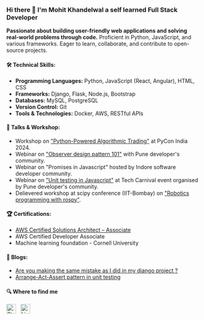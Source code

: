 ### Hi there 👋 I'm Mohit Khandelwal a self learned Full Stack Developer

**Passionate about building user-friendly web applications and solving real-world problems through code.** Proficient in Python, JavaScript, and various frameworks. Eager to learn, collaborate, and contribute to open-source projects.

#### 🛠️ Technical Skills:

* **Programming Languages:** Python, JavaScript (React, Angular), HTML, CSS
* **Frameworks:** Django, Flask, Node.js, Bootstrap
* **Databases:** MySQL, PostgreSQL
* **Version Control:** Git
* **Tools & Technologies:** Docker, AWS, RESTful APIs

#### 🎤 Talks & Workshop:
* Workshop on ["Python-Powered Algorithmic Trading"](https://www.linkedin.com/posts/mohitkh7_pyconindia2024-algorithmictrading-python-activity-7241697979424788482-efSB) at PyCon India 2024.
* Webinar on ["Observer design pattern 101"](https://www.youtube.com/watch?v=XA_cVUDlxDI) with Pune developer's community.
* Webinar on "Promises in Javascript" hosted by Indore software developer community.
* Webinar on ["Unit testing in Javascript"](https://www.youtube.com/watch?v=I5ds3o9LTEM) at Tech Carnival event organised by Pune developer's community.
* Delievered workshop at scipy conference (IIT-Bombay) on ["Robotics programming with rospy"](https://static.fossee.in/scipy2019/SciPyTalks/SciPyIndia2019_Track1_S003_Robotics_Programming_with_Rospy_20191129.mp4).

#### 🏆 Certifications:
* [AWS Certified Solutions Architect – Associate](https://www.credly.com/badges/e51e505d-eb84-4e57-becb-dfb4a6d6a925/public_url)
* AWS Certified Developer Associate
*  Machine learning foundation - Cornell University

#### 📖 Blogs:
* [Are you making the same mistake as I did in my django project ?](https://www.linkedin.com/pulse/you-making-same-mistake-i-did-my-django-project-mohit-khandelwal/)
* [Arrange-Act-Assert pattern in unit testing](https://medium.com/@mohitkh7/arrange-act-assert-pattern-in-unit-testing-7ed2b35c964)

#### 🔍 Where to find me

[<img src="https://img.shields.io/badge/Stack%20Overflow-282C34?logo=stackoverflow&logoColor=FE7A16" alt="Stack Overflow logo" title="Stack Overflow" height="25" />](https://stackoverflow.com/users/8219031/mohit-khandelwal)
&nbsp;
[<img src="https://img.shields.io/badge/LinkedIn-282C34?logo=linkedin&logoColor=0077B5" alt="LinkedIn logo" title="LinkedIn" height="25" />](https://www.linkedin.com/in/mohitkh7/)
&nbsp;
<!-- [![Mohit Khandelwal StackOverflow](https://stackoverflow-badge.onrender.com/api/StackOverflowBadge/8219031)](https://stackoverflow.com/users/8219031/mohit-khandelwal) -->

<!--
**mohitkh7/mohitkh7** is a ✨ _special_ ✨ repository because its `README.md` (this file) appears on your GitHub profile.

Here are some ideas to get you started:

- 🔭 I’m currently working on ...
- 🌱 I’m currently learning ...
- 👯 I’m looking to collaborate on ...
- 🤔 I’m looking for help with ...
- 💬 Ask me about ...
- 📫 How to reach me: ...
- 😄 Pronouns: ...
- ⚡ Fun fact: ...
-->
